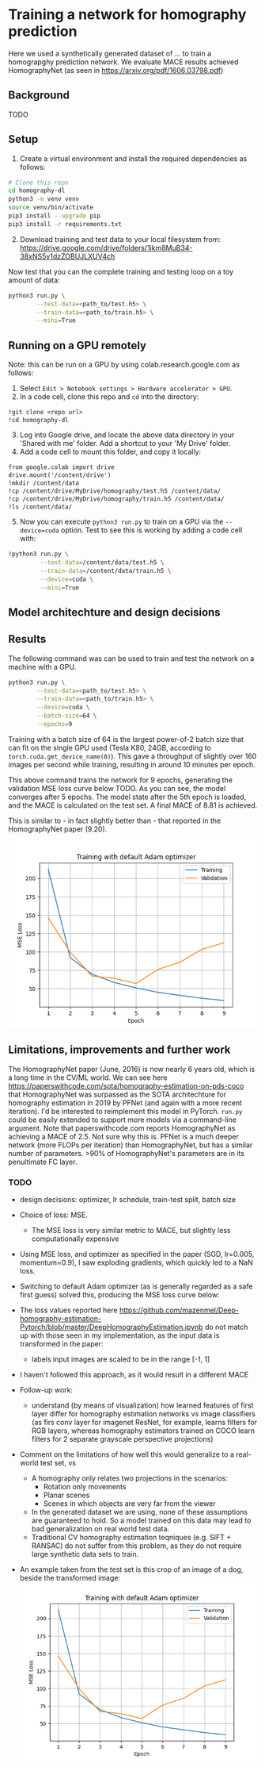 # Training a network for homography prediction

Here we used a synthetically generated dataset of ... to train a homograpghy prediction network. We evaluate MACE results achieved HomographyNet (as seen in
https://arxiv.org/pdf/1606.03798.pdf)

## Background
TODO

## Setup
1. Create a virtual environment and install the required dependencies as
follows:
```bash
# Clone this repo
cd homography-dl
python3 -m venv venv
source venv/bin/activate
pip3 install --upgrade pip
pip3 install -r requirements.txt
```

2. Download training and test data to your local filesystem from:
https://drive.google.com/drive/folders/1ikm8MuB34-38xNS5v1dzZOBUJLXUV4ch

Now test that you can the complete training and testing loop on a toy amount of
data:
```bash
python3 run.py \
        --test-data=<path_to/test.h5> \
        --train-data=<path_to/train.h5> \
        --mini=True
```

## Running on a GPU remotely
Note: this can be run on a GPU by using colab.research.google.com as follows:
1. Select `Edit > Notebook settings > Hardware accelerator > GPU`.
2. In a code cell, clone this repo and `cd` into the directory:
```
!git clone <repo url>
!cd homography-dl
```
3. Log into Google drive, and locate the above data directory in your 'Shared
with me' folder. Add a shortcut to your 'My Drive' folder.
4. Add a code cell to mount this folder, and copy it locally:
```
from google.colab import drive
drive.mount('/content/drive')
!mkdir /content/data
!cp /content/drive/MyDrive/homography/test.h5 /content/data/
!cp /content/drive/MyDrive/homography/train.h5 /content/data/
!ls /content/data/
```
5. Now you can execute `python3 run.py` to train on a GPU via the
`--device=cuda` option. Test to see this is working by adding a code cell with:
```bash
!python3 run.py \
         --test-data=/content/data/test.h5 \
         --train-data=/content/data/train.h5 \
         --device=cuda \
         --mini=True
```
## Model architechture and design decisions


## Results
The following command was can be used to train and test the network on a
machine with a GPU.
```bash
python3 run.py \
        --test-data=<path_to/test.h5> \
        --train-data=<path_to/train.h5> \
        --device=cuda \
        --batch-size=64 \
        --epochs=9
```
Training with a batch size of 64 is the largest power-of-2 batch size that can
fit on the single GPU used (Tesla K80, 24GB, according to
`torch.cuda.get_device_name(0)`). This gave a throughput of slightly over 160
images per second while training, resulting in around 10 minutes per epoch.

This above comnand trains the network for 9 epochs, generating the validation
MSE loss curve below TODO.
As you can see, the model converges after 5 epochs. The model state after the
5th epoch is loaded, and the MACE is calculated on the test set. A final MACE
of 8.81 is achieved.

This is similar to - in fact slightly better than - that reported in the
HomographyNet paper (9.20).

![Adam Loss Curve](images/default-adam-loss-curve.png)

## Limitations, improvements and further work
The HomographyNet paper (June, 2016) is now nearly 6 years old, which is a long time in the CV/ML world. We can see here https://paperswithcode.com/sota/homography-estimation-on-pds-coco that HomographyNet was surpassed as the SOTA architechture for homography estimation in 2019 by PFNet (and again with a more recent iteration). I'd be interested to reimplement this model in PyTorch. `run.py` could be easily extended to support more models via a command-line argument. Note that paperswithcode.com reports HomographyNet as achieving a MACE of 2.5. Not sure why this is. PFNet is a much deeper network (more FLOPs per iteration) than HomographyNet, but has a similar number of parameters. >90% of HomographyNet's parameters are in its penultimate FC layer.


### TODO
- design decisions: optimizer, lr schedule, train-test split, batch size
- Choice of loss: MSE.
    - The MSE loss is very similar metric to MACE, but slightly less computationally expensive
- Using MSE loss, and optimizer as specified in the paper (SGD, lr=0.005, momentum=0.9), I saw exploding gradients, which quickly led to a NaN loss.
- Switching to default Adam optimizer (as is generally regarded as a safe first guess) solved this, producing the MSE loss curve below:
- The loss values reported here https://github.com/mazenmel/Deep-homography-estimation-Pytorch/blob/master/DeepHomographyEstimation.ipynb do not match up with those seen in my implementation, as the input data is transformed in the paper:
    - labels input images are scaled to be in the range [-1, 1]
- I haven't followed this approach, as it would result in a different MACE

- Follow-up work:
    - understand (by means of visualization) how learned features of first layer differ for homography estimation networks vs image classifiers (as firs conv layer for imagenet ResNet, for example, learns filters for RGB layers, whereas homography estimators trained on COCO learn filters for 2 separate grayscale perspective projections)

- Comment on the limitations of how well this would generalize to a real-world test set, vs 
    - A homography only relates two projections in the scenarios:
        - Rotation only movements
        - Planar scenes
        - Scenes in which objects are very far from the viewer
    - In the generated dataset we are using, none of these assumptions are guaranteed to hold. So a model trained on this data may lead to bad generalization on real world test data.
    - Traditional CV homography estimation teqniques (e.g. SIFT + RANSAC) do not suffer from this problem, as they do not require large synthetic data sets to train.

- An example taken from the test set is this crop of an image of a dog, beside the transformed image:
![Dog ](images/default-adam-loss-curve.png)

